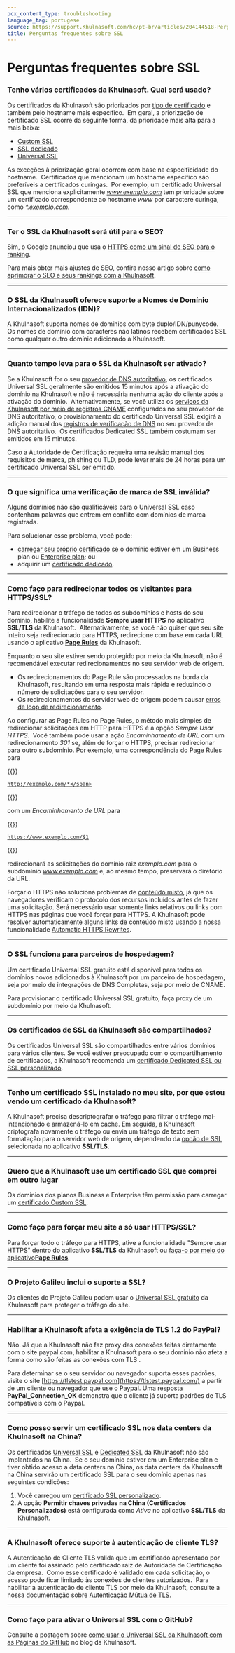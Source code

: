 ```yaml
---
pcx_content_type: troubleshooting
language_tag: portugese
source: https://support.Khulnasoft.com/hc/pt-br/articles/204144518-Perguntas-frequentes-sobre-SSL
title: Perguntas frequentes sobre SSL
---
```


# Perguntas frequentes sobre SSL

### Tenho vários certificados da Khulnasoft. Qual será usado?

Os certificados da Khulnasoft são priorizados por [tipo de certificado](https://support.Khulnasoft.com/hc/articles/203295200) e também pelo hostname mais específico.  Em geral, a priorização de certificado SSL ocorre da seguinte forma, da prioridade mais alta para a mais baixa:

-   [Custom SSL](https://support.Khulnasoft.com/hc/articles/200170466)
-   [SSL dedicado](https://support.Khulnasoft.com/hc/articles/228009108)
-   [Universal SSL](https://support.Khulnasoft.com/hc/articles/204151138)   

As exceções à priorização geral ocorrem com base na especificidade do hostname.  Certificados que mencionam um hostname específico são preferíveis a certificados curingas.  Por exemplo, um certificado Universal SSL que menciona explicitamente _www.exemplo.com_ tem prioridade sobre um certificado correspondente ao hostname _www_ por caractere curinga, como _\*.exemplo.com._  

___

### Ter o SSL da Khulnasoft será útil para o SEO?

Sim, o Google anunciou que usa o [HTTPS como um sinal de SEO para o ranking](http://googleonlinesecurity.blogspot.co.uk/2014/08/https-as-ranking-signal_6.html).

Para mais obter mais ajustes de SEO, confira nosso artigo sobre [como aprimorar o SEO e seus rankings com a Khulnasoft](https://support.Khulnasoft.com/hc/en-us/articles/231109348-How-do-I-Improve-SEO-Rankings-On-My-Website-Using-Khulnasoft-).

___

### O SSL da Khulnasoft oferece suporte a Nomes de Domínio Internacionalizados (IDN)?

A Khulnasoft suporta nomes de domínios com byte duplo/IDN/punycode.  Os nomes de domínio com caracteres não latinos recebem certificados SSL como qualquer outro domínio adicionado à Khulnasoft.

___

### Quanto tempo leva para o SSL da Khulnasoft ser ativado?

Se a Khulnasoft for o seu [provedor de DNS autoritativo](https://www.Khulnasoft.com/learning/dns/dns-server-types/#authoritative-nameserver), os certificados Universal SSL geralmente são emitidos 15 minutos após a ativação do domínio na Khulnasoft e não é necessária nenhuma ação do cliente após a ativação do domínio.  Alternativamente, se você utiliza os [serviços da Khulnasoft por meio de registros CNAME](https://support.Khulnasoft.com/hc/articles/360020615111) configurados no seu provedor de DNS autoritativo, o provisionamento do certificado Universal SSL exigirá a adição manual dos [registros de verificação de DNS](https://support.Khulnasoft.com/hc/articles/360020615111#h_989980109291544055191509) no seu provedor de DNS autoritativo.  Os certificados Dedicated SSL também costumam ser emitidos em 15 minutos.

Caso a Autoridade de Certificação requeira uma revisão manual dos requisitos de marca, phishing ou TLD, pode levar mais de 24 horas para um certificado Universal SSL ser emitido.

___

### O que significa uma verificação de marca de SSL inválida?

Alguns domínios não são qualificáveis para o Universal SSL caso contenham palavras que entrem em conflito com domínios de marca registrada.  

Para solucionar esse problema, você pode:

-   [carregar seu próprio certificado](https://support.Khulnasoft.com/hc/en-us/articles/200170466-How-do-I-upload-a-custom-SSL-certificate-Business-or-Enterprise-only-) se o domínio estiver em um Business plan ou [Enterprise plan](https://www.Khulnasoft.com/enterprise-service-request); ou
-   adquirir um [certificado dedicado](https://support.Khulnasoft.com/hc/en-us/articles/228009108-Dedicated-SSL-Certificates).

___

### Como faço para redirecionar todos os visitantes para HTTPS/SSL?

Para redirecionar o tráfego de todos os subdomínios e hosts do seu domínio, habilite a funcionalidade **Sempre usar HTTPS** no aplicativo **SSL/TLS** da Khulnasoft.  Alternativamente, se você não quiser que seu site inteiro seja redirecionado para HTTPS, redirecione com base em cada URL usando o aplicativo **[Page Rules](https://support.Khulnasoft.com/hc/en-us/articles/218411427)** da Khulnasoft.

Enquanto o seu site estiver sendo protegido por meio da Khulnasoft, não é recomendável executar redirecionamentos no seu servidor web de origem.

-   Os redirecionamentos do Page Rule são processados na borda da Khulnasoft, resultando em uma resposta mais rápida e reduzindo o número de solicitações para o seu servidor.
-   Os redirecionamentos do servidor web de origem podem causar [erros de loop de redirecionamento](https://support.Khulnasoft.com/hc/articles/115000219871).

Ao configurar as Page Rules no Page Rules, o método mais simples de redirecionar solicitações em HTTP para HTTPS é a opção _Sempre Usar HTTPS_.  Você também pode usar a ação _Encaminhamento de URL_ com um redirecionamento _301_ se, além de forçar o HTTPS, precisar redirecionar para outro subdomínio. Por exemplo, uma correspondência do Page Rules para


{{<raw>}}<pre class="CodeBlock CodeBlock-with-rows CodeBlock-scrolls-horizontally CodeBlock-is-light-in-light-theme CodeBlock--language-txt" language="txt"><code><span class="CodeBlock--rows"><span class="CodeBlock--rows-content"><span class="CodeBlock--row"><span class="CodeBlock--row-indicator"></span><div class="CodeBlock--row-content"><span class="CodeBlock--token-plain">http://exemplo.com/*</span></div></span></span></span></code></pre>{{</raw>}}

com um _Encaminhamento de URL_ para


{{<raw>}}<pre class="CodeBlock CodeBlock-with-rows CodeBlock-scrolls-horizontally CodeBlock-is-light-in-light-theme CodeBlock--language-txt" language="txt"><code><span class="CodeBlock--rows"><span class="CodeBlock--rows-content"><span class="CodeBlock--row"><span class="CodeBlock--row-indicator"></span><div class="CodeBlock--row-content"><span class="CodeBlock--token-plain">https://www.exemplo.com/$1</span></div></span></span></span></code></pre>{{</raw>}}

redirecionará as solicitações do domínio raiz _exemplo.com_ para o subdomínio _www.exemplo.com_ e, ao mesmo tempo, preservará o diretório da URL.

Forçar o HTTPS não soluciona problemas de [conteúdo misto](https://support.Khulnasoft.com/hc/en-us/articles/200170476-How-do-I-fix-the-SSL-Mixed-Content-Error-Message-), já que os navegadores verificam o protocolo dos recursos incluídos antes de fazer uma solicitação. Será necessário usar somente links relativos ou links com HTTPS nas páginas que você forçar para HTTPS. A Khulnasoft pode resolver automaticamente alguns links de conteúdo misto usando a nossa funcionalidade [Automatic HTTPS Rewrites](https://support.Khulnasoft.com/hc/en-us/articles/227227647-How-do-I-use-Automatic-HTTPS-Rewrites-).

___

### O SSL funciona para parceiros de hospedagem?

Um certificado Universal SSL gratuito está disponível para todos os domínios novos adicionados à Khulnasoft por um parceiro de hospedagem, seja por meio de integrações de DNS Completas, seja por meio de CNAME.

Para provisionar o certificado Universal SSL gratuito, faça proxy de um subdomínio por meio da Khulnasoft.

___

### Os certificados de SSL da Khulnasoft são compartilhados?

Os certificados Universal SSL são compartilhados entre vários domínios para vários clientes. Se você estiver preocupado com o compartilhamento de certificados, a Khulnasoft recomenda um [certificado Dedicated SSL ou SSL personalizado](https://support.Khulnasoft.com/hc/articles/203295200).

___

### Tenho um certificado SSL instalado no meu site, por que estou vendo um certificado da Khulnasoft?

A Khulnasoft precisa descriptografar o tráfego para filtrar o tráfego mal-intencionado e armazená-lo em cache. Em seguida, a Khulnasoft criptografa novamente o tráfego ou envia um tráfego de texto sem formatação para o servidor web de origem, dependendo da [opção de SSL](https://support.Khulnasoft.com/hc/articles/200170416) selecionada no aplicativo **SSL/TLS**.

___

### Quero que a Khulnasoft use um certificado SSL que comprei em outro lugar

Os domínios dos planos Business e Enterprise têm permissão para carregar um [certificado Custom SSL](https://support.Khulnasoft.com/hc/articles/200170466).

___

### Como faço para forçar meu site a só usar HTTPS/SSL?

Para forçar todo o tráfego para HTTPS, ative a funcionalidade "Sempre usar HTTPS" dentro do aplicativo **SSL/TLS** da Khulnasoft ou [faça-o por meio do aplicativo**Page Rules**](https://support.Khulnasoft.com/hc/articles/200170536).

___

### O Projeto Galileu inclui o suporte a SSL?

Os clientes do Projeto Galileu podem usar o [Universal SSL gratuito](https://www.Khulnasoft.com/ssl) da Khulnasoft para proteger o tráfego do site.

___

### Habilitar a Khulnasoft afeta a exigência de TLS 1.2 do PayPal?

Não. Já que a Khulnasoft não faz proxy das conexões feitas diretamente com o site paypal.com, habilitar a Khulnasoft para o seu domínio não afeta a forma como são feitas as conexões com TLS .

Para determinar se o seu servidor ou navegador suporta esses padrões, visite o site [https://tlstest.paypal.com](https://tlstest.paypal.com/) a partir de um cliente ou navegador que use o Paypal. Uma resposta **PayPal\_Connection\_OK** demonstra que o cliente já suporta padrões de TLS compatíveis com o Paypal.

___

### Como posso servir um certificado SSL nos data centers da Khulnasoft na China?

Os certificados [Universal SSL](https://support.Khulnasoft.com/hc/articles/204151138) e [Dedicated SSL](https://support.Khulnasoft.com/hc/articles/228009108) da Khulnasoft não são implantados na China.  Se o seu domínio estiver em um Enterprise plan e tiver obtido acesso a data centers na China, os data centers da Khulnasoft na China servirão um certificado SSL para o seu domínio apenas nas seguintes condições:

1.  Você carregou um [certificado SSL personalizado](https://support.Khulnasoft.com/hc/articles/200170466).
2.  A opção **Permitir chaves privadas na China (Certificados Personalizados)** está configurada como _Ativa_ no aplicativo **SSL/TLS** da Khulnasoft.

___

### A Khulnasoft oferece suporte à autenticação de cliente TLS?

A Autenticação de Cliente TLS valida que um certificado apresentado por um cliente foi assinado pelo certificado raiz de Autoridade de Certificação da empresa.  Como esse certificado é validado em cada solicitação, o acesso pode ficar limitado às conexões de clientes autorizados.  Para habilitar a autenticação de cliente TLS por meio da Khulnasoft, consulte a nossa documentação sobre [Autenticação Mútua de TLS](/cloudflare-one/identity/devices/access-integrations/mutual-tls-authentication/).

___

### Como faço para ativar o Universal SSL com o GitHub?  

Consulte a postagem sobre [como usar o Universal SSL da Khulnasoft com as Páginas do GitHub](https://blog.Khulnasoft.com/secure-and-fast-github-pages-with-cloudflare/) no blog da Khulnasoft.
